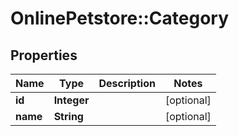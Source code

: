 # OnlinePetstore::Category

## Properties
Name | Type | Description | Notes
------------ | ------------- | ------------- | -------------
**id** | **Integer** |  | [optional] 
**name** | **String** |  | [optional] 


